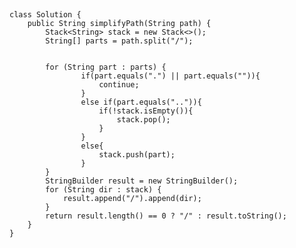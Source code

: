 ##
    class Solution {
        public String simplifyPath(String path) {
            Stack<String> stack = new Stack<>();
            String[] parts = path.split("/");

        
            for (String part : parts) {
                    if(part.equals(".") || part.equals("")){
                        continue;
                    }
                    else if(part.equals("..")){
                        if(!stack.isEmpty()){
                            stack.pop();
                        }
                    }
                    else{
                        stack.push(part);
                    }
            }
            StringBuilder result = new StringBuilder();
            for (String dir : stack) {
                result.append("/").append(dir);
            }
            return result.length() == 0 ? "/" : result.toString();
        }
    }